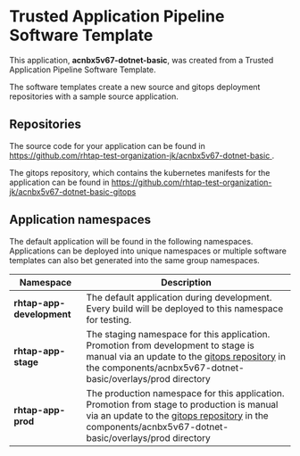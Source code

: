 # Trusted Application Pipeline Software Template

This application, **acnbx5v67-dotnet-basic**, was created from a Trusted Application Pipeline Software Template.

The software templates create a new source and gitops deployment repositories with a sample source application. 

## Repositories

The source code for your application can be found in [https://github.com/rhtap-test-organization-jk/acnbx5v67-dotnet-basic ](https://github.com/rhtap-test-organization-jk/acnbx5v67-dotnet-basic ).
 
The gitops repository, which contains the kubernetes manifests for the application can be found in 
[https://github.com/rhtap-test-organization-jk/acnbx5v67-dotnet-basic-gitops ](https://github.com/rhtap-test-organization-jk/acnbx5v67-dotnet-basic-gitops ) 

## Application namespaces 

The default application will be found in the following namespaces. Applications can be deployed into unique namespaces or multiple software templates can also bet generated into the same group namespaces.  

|  Namespace   |  Description   |  
| -------- | -------- |   
| **rhtap-app-development** | The default application during development. Every build will be deployed to this namespace for testing. | 
| **rhtap-app-stage** | The staging namespace for this application. Promotion from development to stage is manual via an update to the [gitops repository](https://github.com/rhtap-test-organization-jk/acnbx5v67-dotnet-basic-gitops ) in the components/acnbx5v67-dotnet-basic/overlays/prod directory |  
| **rhtap-app-prod** | The production namespace for this application. Promotion from stage to production is manual via an update to the [gitops repository](https://github.com/rhtap-test-organization-jk/acnbx5v67-dotnet-basic-gitops ) in the components/acnbx5v67-dotnet-basic/overlays/prod directory | 